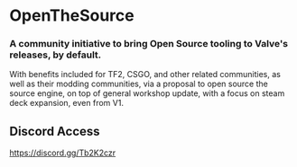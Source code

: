  
# OpenTheSource

### A community initiative to bring Open Source tooling to Valve's releases, by default.
With benefits included for TF2, CSGO, and other related communities, as well as their modding communities, via a proposal to open source the source engine, on top of general workshop update, with a focus on steam deck expansion, even from V1.

## Discord Access

https://discord.gg/Tb2K2czr
